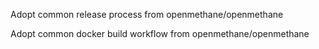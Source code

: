 Adopt common release process from openmethane/openmethane

Adopt common docker build workflow from openmethane/openmethane